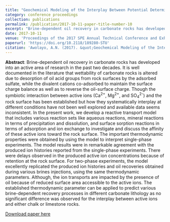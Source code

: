 ```yaml
---
title: "Geochemical Modeling of the Interplay Between Potential Determining Ions During Brine-Dependent Recovery in Carbonate Rocks"
category: conference proceedings
collection: publications
permalink: /publication/2017-10-11-paper-title-number-10
excerpt: "Brine-dependent oil recovery in carbonate rocks has developed into an active area of research in the past two decades. It is well documented in the literature that wettability of carbonate rocks is altered due to desorption of oil acid groups from rock surfaces by the adsorbed sulfate, while the divalent cations co-adsorbed to maintain the surface charge balance as well as to reverse the oil-surface charge. Though the symbiotic interaction between active ions (Ca<sup>2+</sup>, Mg<sup>2+</sup>, and SO<sub>4</sub><sup>2-</sup>) and the rock surface has been established but how they systematically interplay at different conditions have not been well explored and available data seems inconsistent. In the present work, we develop a reactive transport model that includes various reaction sets like aqueous reactions, mineral reactions in terms of precipitation and dissolution, and surface sorption reactions in terms of adsorption and ion exchange to investigate and discuss the affinity of these active ions toward the rock surface."
date: 2017-10-11
venue: 'Proceedings of the 2017 SPE Annual Technical Conference and Exhibition, October 9-11, San Antonio, Texas, USA'
paperurl: 'https://doi.org/10.2118/189280-STU'
citation: 'Awolayo, A.N. (2017). &quot;Geochemical Modeling of the Interplay Between Potential Determining Ions During Brine-Dependent Recovery in Carbonate Rocks.&quot; <i>Proceedings of the 2017 SPE Annual Technical Conference and Exhibition, October 9-11, San Antonio, Texas, USA</i>.'
---
```

**Abstract**: Brine-dependent oil recovery in carbonate rocks has developed into an active area of research in the past two decades. It is well documented in the literature that wettability of carbonate rocks is altered due to desorption of oil acid groups from rock surfaces by the adsorbed sulfate, while the divalent cations co-adsorbed to maintain the surface charge balance as well as to reverse the oil-surface charge. Though the symbiotic interaction between active ions (Ca<sup>2+</sup>, Mg<sup>2+</sup>, and SO<sub>4</sub><sup>2-</sup>) and the rock surface has been established but how they systematically interplay at different conditions have not been well explored and available data seems inconsistent. In the present work, we develop a reactive transport model that includes various reaction sets like aqueous reactions, mineral reactions in terms of precipitation and dissolution, and surface sorption reactions in terms of adsorption and ion exchange to investigate and discuss the affinity of these active ions toward the rock surface. The important thermodynamic properties were obtained by using the model to interpret single-phase experiments. The model results were in remarkable agreement with the produced ion histories reported from the single-phase experiments. There were delays observed in the produced active ion concentrations because of retention at the rock surface. For two-phase experiments, the model excellently replicated the produced ion histories and oil recoveries obtained during various brines injections, using the same thermodynamic parameters. Although, the ion transports are impacted by the presence of oil because of reduced surface area accessible to the active ions. The established thermodynamic parameter can be applied to predict various brine-dependent recovery processes in different carbonate lithology as no significant difference was observed for the interplay between active ions and either chalk or limestone rocks.

[Download paper here](https://www.onepetro.org/conference-paper/SPE-189280-STU)


